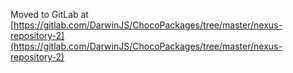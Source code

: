 
Moved to GitLab at [https://gitlab.com/DarwinJS/ChocoPackages/tree/master/nexus-repository-2](https://gitlab.com/DarwinJS/ChocoPackages/tree/master/nexus-repository-2)